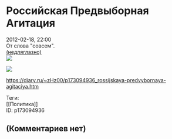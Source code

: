 Российская Предвыборная Агитация
================================

  
2012-02-18, 22:00  
 От слова "совсем".   
  [(недляглазно)](https://zHz00.diary.ru/p173094936.htm?index=1#linkmore173094936m1)      
  ![](http://i027.radikal.ru/1202/6a/0f363926a81a.png)   
   
 ![](http://s54.radikal.ru/i145/1202/24/bae799920b7f.png)      
  
<https://diary.ru/~zHz00/p173094936_rossijskaya-predvybornaya-agitaciya.htm>  
  
Теги:  
[[Политика]]  
ID: p173094936  


(Комментариев нет)
------------------